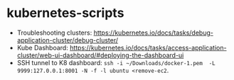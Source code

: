 # kubernetes-scripts

- Troubleshooting clusters: https://kubernetes.io/docs/tasks/debug-application-cluster/debug-cluster/
- Kube Dashboard: https://kubernetes.io/docs/tasks/access-application-cluster/web-ui-dashboard/#deploying-the-dashboard-ui
- SSH tunnel to K8 dashboard: `ssh -i ~/Downloads/docker-1.pem  -L 9999:127.0.0.1:8001 -N -f -l ubuntu <remove-ec2`.

